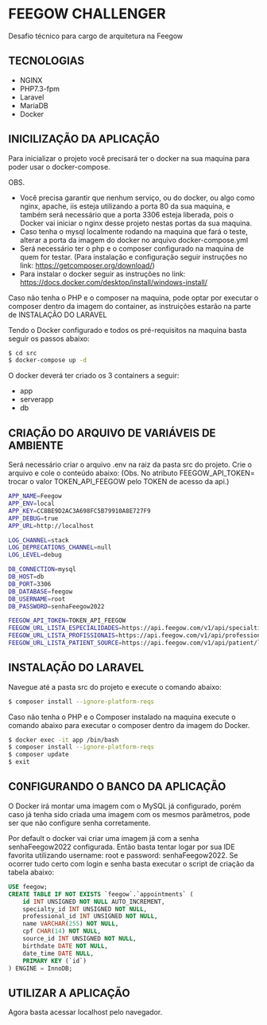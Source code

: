# FEEGOW CHALLENGER
Desafio técnico para cargo de arquitetura na Feegow

## TECNOLOGIAS
- NGINX
- PHP7.3-fpm
- Laravel
- MariaDB
- Docker

## INICILIZAÇÃO DA APLICAÇÃO
Para inicializar o projeto você precisará ter o docker na sua maquina para poder usar o docker-compose.

OBS. 
- Você precisa garantir que nenhum serviço, ou do docker, ou algo como nginx, apache, iis esteja utilizando a porta 80 da sua maquina, e também será necessário que a porta 3306 esteja liberada, pois o Docker vai iniciar o nginx desse projeto nestas portas da sua maquina.
- Caso tenha o mysql localmente rodando na maquina que fará o teste, alterar a porta da imagem do docker no arquivo docker-compose.yml
- Será necessário ter o php e o composer configurado na maquina de quem for testar. (Para instalação e configuração seguir instruções no link: https://getcomposer.org/download/)
- Para instalar o docker seguir as instruções no link: https://docs.docker.com/desktop/install/windows-install/

Caso não tenha o PHP e o composer na maquina, pode optar por executar o composer dentro da imagem do container, as instruições estarão na parte de INSTALAÇÃO DO LARAVEL

Tendo o Docker configurado e todos os pré-requisitos na maquina basta seguir os passos abaixo:

```bash
$ cd src
$ docker-compose up -d
```

O docker deverá ter criado os 3 containers a seguir:
- app
- serverapp
- db 

## CRIAÇÃO DO ARQUIVO DE VARIÁVEIS DE AMBIENTE
Será necessário criar o arquivo .env na raiz da pasta src do projeto.
Crie o arquivo e cole o conteúdo abaixo: (Obs. No atributo FEEGOW_API_TOKEN= trocar o valor TOKEN_API_FEEGOW pelo TOKEN de acesso da api.)

```bash
APP_NAME=Feegow
APP_ENV=local
APP_KEY=CC8BE9D2AC3A698FC5B79910A8E727F9
APP_DEBUG=true
APP_URL=http://localhost

LOG_CHANNEL=stack
LOG_DEPRECATIONS_CHANNEL=null
LOG_LEVEL=debug

DB_CONNECTION=mysql
DB_HOST=db
DB_PORT=3306
DB_DATABASE=feegow
DB_USERNAME=root
DB_PASSWORD=senhaFeegow2022

FEEGOW_API_TOKEN=TOKEN_API_FEEGOW
FEEGOW_URL_LISTA_ESPECIALIDADES=https://api.feegow.com/v1/api/specialties/list
FEEGOW_URL_LISTA_PROFISSIONAIS=https://api.feegow.com/v1/api/professional/list
FEEGOW_URL_LISTA_PATIENT_SOURCE=https://api.feegow.com/v1/api/patient/list-sources
```

## INSTALAÇÃO DO LARAVEL
Navegue até a pasta src do projeto e execute o comando abaixo:
```bash
$ composer install --ignore-platform-reqs
```

Caso não tenha o PHP e o Composer instalado na maquina execute o comando abaixo para executar o composer dentro da imagem do Docker.

```bash
$ docker exec -it app /bin/bash
$ composer install --ignore-platform-reqs
$ composer update
$ exit
```

## C0NFIGURANDO O BANCO DA APLICAÇÃO
O Docker irá montar uma imagem com o MySQL já configurado, porém caso já tenha sido criada uma imagem com os mesmos parâmetros, pode ser que não configure senha corretamente.

Por default o docker vai criar uma imagem já com a senha senhaFeegow2022 configurada. Então basta tentar logar por sua IDE favorita utilizando username: root e password: senhaFeegow2022.
Se ocorrer tudo certo com login e senha basta executar o script de criação da tabela abaixo:

```SQL
USE feegow;
CREATE TABLE IF NOT EXISTS `feegow`.`appointments` (
	id INT UNSIGNED NOT NULL AUTO_INCREMENT,
    specialty_id INT UNSIGNED NOT NULL, 
    professional_id INT UNSIGNED NOT NULL, 
    name VARCHAR(255) NOT NULL, 
    cpf CHAR(14) NOT NULL, 
    source_id INT UNSIGNED NOT NULL, 
    birthdate DATE NOT NULL,
    date_time DATE NULL,
    PRIMARY KEY (`id`)
) ENGINE = InnoDB;
```

## UTILIZAR A APLICAÇÃO
Agora basta acessar localhost pelo navegador.
